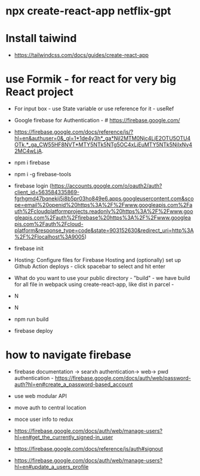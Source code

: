 # npx create-react-app netflix-gpt


# Install taiwind
- https://tailwindcss.com/docs/guides/create-react-app

# use Formik - for react for very big React project

- For input box - use State variable or use reference for it - useRef

- Google firebase for Authentication - # https://firebase.google.com/

- https://firebase.google.com/docs/reference/js/?hl=en&authuser=0&_gl=1*1de4y3h*_ga*NjI2MTM0Njc4LjE2OTU5OTU4OTk.*_ga_CW55HF8NVT*MTY5NTk5NTg5OC4xLjEuMTY5NTk5NjIxNy42MC4wLjA.

- npm i firebase
- npm i -g firebase-tools
- firebase login (https://accounts.google.com/o/oauth2/auth?client_id=563584335869-fgrhgmd47bqnekij5i8b5pr03ho849e6.apps.googleusercontent.com&scope=email%20openid%20https%3A%2F%2Fwww.googleapis.com%2Fauth%2Fcloudplatformprojects.readonly%20https%3A%2F%2Fwww.googleapis.com%2Fauth%2Ffirebase%20https%3A%2F%2Fwww.googleapis.com%2Fauth%2Fcloud-platform&response_type=code&state=903152630&redirect_uri=http%3A%2F%2Flocalhost%3A9005)
- firebase init
- Hosting: Configure files for Firebase Hosting and (optionally) set up Github Action deploys - click spacebar to select and hit enter

- What do you want to use your public directory - "build" - we have build for all file in webpack using create-react-app, like dist in parcel - 
- N
- N
- npm run build
- firebase deploy

# how to navigate firebase
- firebase documentation -> searxh authentication-> web-> pwd authentication - https://firebase.google.com/docs/auth/web/password-auth?hl=en#create_a_password-based_account
- use web modular API

- move auth to central location
- moce user info to redux

- https://firebase.google.com/docs/auth/web/manage-users?hl=en#get_the_currently_signed-in_user
- https://firebase.google.com/docs/reference/js/auth#signout
- https://firebase.google.com/docs/auth/web/manage-users?hl=en#update_a_users_profile